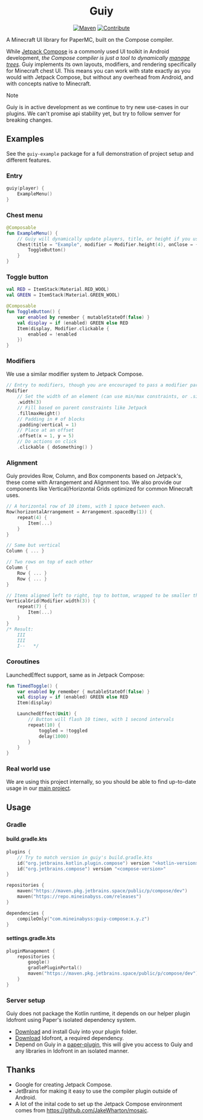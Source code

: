 <div align="center">

# Guiy

[![Maven](https://img.shields.io/maven-metadata/v?metadataUrl=https://repo.mineinabyss.com/releases/com/mineinabyss/guiy-compose/maven-metadata.xml)](https://repo.mineinabyss.com/#/releases/com/mineinabyss/guiy-compose)
[![Contribute](https://shields.io/badge/Contribute-e57be5?logo=github%20sponsors&style=flat&logoColor=white)](https://mineinabyss.com/contributing)
</div>

A Minecraft UI library for PaperMC, built on the Compose compiler.

While [Jetpack Compose](https://developer.android.com/jetpack/compose) is a commonly used UI toolkit in Android development,
*the Compose compiler is just a tool to dynamically [manage trees](https://arunkumar.dev/jetpack-compose-for-non-ui-tree-construction-and-code-generation/)*.
Guiy implements its own layouts, modifiers, and rendering specifically for Minecraft chest UI.
This means you can work with state exactly as you would with Jetpack Compose, but without any overhead from Android, and with concepts native to Minecraft.

> [!NOTE]
> Guiy is in active development as we continue to try new use-cases in our plugins. We can't promise api stability yet,
> but try to follow semver for breaking changes.

## Examples

See the `guiy-example` package for a full demonstration of project setup and different features.

### Entry

```kotlin
guiy(player) {
    ExampleMenu()
}
```

### Chest menu

```kotlin
@Composable
fun ExampleMenu() {
    // Guiy will dynamically update players, title, or height if you use a state.
    Chest(title = "Example", modifier = Modifier.height(4), onClose = { exit() /*back()*/ }) {
        ToggleButton()
    }
}
```

### Toggle button

```kotlin
val RED = ItemStack(Material.RED_WOOL)
val GREEN = ItemStack(Material.GREEN_WOOL)

@Composable
fun ToggleButton() {
    var enabled by remember { mutableStateOf(false) }
    val display = if (enabled) GREEN else RED
    Item(display, Modifier.clickable {
        enabled = !enabled
    })
}
```

### Modifiers

We use a similar modifier system to Jetpack Compose.

```kotlin
// Entry to modifiers, though you are encouraged to pass a modifier parameter into your composables.
Modifier
    // Set the width of an element (can use min/max constraints, or .size to set width and height)
    .width(3)
    // Fill based on parent constraints like Jetpack
    .fillmaxHeight()
    // Padding in # of blocks
    .padding(vertical = 1)
    // Place at an offset
    .offset(x = 1, y = 5)
    // Do actions on click
    .clickable { doSomething() }
```

### Alignment

Guiy provides Row, Column, and Box components based on Jetpack's, these come with Arrangement and Alignment too. We also
provide our components like Vertical/Horizontal Grids optimized for common Minecraft uses.

```kotlin
// A horizontal row of 10 items, with 1 space between each.
Row(horizontalArrangement = Arrangement.spacedBy(1)) {
    repeat(4) {
        Item(...)
    }
}

// Same but vertical
Column { ... }

// Two rows on top of each other
Column {
    Row { ... }
    Row { ... }
}

// Items aligned left to right, top to bottom, wrapped to be smaller than width, useful for pages of items!
VerticalGrid(Modifier.width(3)) {
    repeat(7) {
        Item(...)
    }
}
/* Result:
    III
    III
    I--   */
```

### Coroutines

LaunchedEffect support, same as in Jetpack Compose:

```kotlin
fun TimedToggle() {
    var enabled by remember { mutableStateOf(false) }
    val display = if (enabled) GREEN else RED
    Item(display)

    LaunchedEffect(Unit) {
        // Button will flash 10 times, with 1 second intervals
        repeat(10) {
            toggled = !toggled
            delay(1000)
        }
    }
}
```

### Real world use

We are using this project internally, so you should be able to find up-to-date usage in
our [main project](https://github.com/MineInAbyss/MineInAbyss/tree/master/mineinabyss-features/src/main/kotlin/com/mineinabyss/features/guilds/menus).

## Usage

### Gradle

#### build.gradle.kts

```kotlin
plugins {
    // Try to match version in guiy's build.gradle.kts
    id("org.jetbrains.kotlin.plugin.compose") version "<kotlin-version>"
    id("org.jetbrains.compose") version "<compose-version>"
}

repositories {
    maven("https://maven.pkg.jetbrains.space/public/p/compose/dev")
    maven("https://repo.mineinabyss.com/releases")
}

dependencies {
    compileOnly("com.mineinabyss:guiy-compose:x.y.z")
}
```

#### settings.gradle.kts

```kotlin
pluginManagement {
    repositories {
        google()
        gradlePluginPortal()
        maven("https://maven.pkg.jetbrains.space/public/p/compose/dev")
    }
}
```

### Server setup

Guiy does not package the Kotlin runtime, it depends on our helper plugin Idofront using Paper's isolated dependency
system.

- [Download](https://github.com/MineInAbyss/guiy-compose/releases/latest) and install Guiy into your plugin folder.
- [Download](https://github.com/MineInAbyss/Idofront/releases/latest) Idofront, a required dependency.
- Depend on Guiy in a [paper-plugin](https://docs.papermc.io/paper/dev/getting-started/paper-plugins), this will give you access to Guiy and any libraries in Idofront in an isolated manner.

## Thanks

- Google for creating Jetpack Compose.
- JetBrains for making it easy to use the compiler plugin outside of Android.
- A lot of the inital code to set up the Jetpack Compose environment comes from https://github.com/JakeWharton/mosaic.

